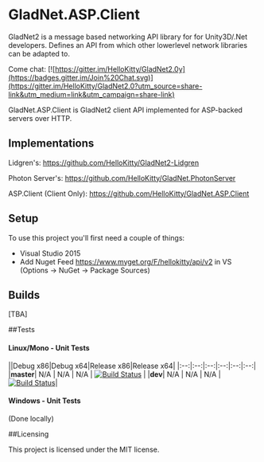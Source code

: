# GladNet.ASP.Client

GladNet2 is a message based networking API library for for Unity3D/.Net developers. Defines an API from which other lowerlevel network libraries can be adapted to.

Come chat: [![https://gitter.im/HelloKitty/GladNet2.0y](https://badges.gitter.im/Join%20Chat.svg)](https://gitter.im/HelloKitty/GladNet2.0?utm_source=share-link&utm_medium=link&utm_campaign=share-link)

GladNet.ASP.Client is GladNet2 client API implemented for ASP-backed servers over HTTP.

## Implementations

Lidgren's: https://github.com/HelloKitty/GladNet2-Lidgren

Photon Server's: https://github.com/HelloKitty/GladNet.PhotonServer

ASP.Client (Client Only): https://github.com/HelloKitty/GladNet.ASP.Client

## Setup

To use this project you'll first need a couple of things:
  - Visual Studio 2015
  - Add Nuget Feed https://www.myget.org/F/hellokitty/api/v2 in VS (Options -> NuGet -> Package Sources)

## Builds

[TBA]

##Tests

#### Linux/Mono - Unit Tests
||Debug x86|Debug x64|Release x86|Release x64|
|:--:|:--:|:--:|:--:|:--:|:--:|
|**master**| N/A | N/A | N/A | [![Build Status](https://travis-ci.org/HelloKitty/GladNet.ASP.Client.svg?branch=master)](https://travis-ci.org/HelloKitty/GladNet.ASP.Client) |
|**dev**| N/A | N/A | N/A | [![Build Status](https://travis-ci.org/HelloKitty/GladNet.ASP.Client.svg?branch=dev)](https://travis-ci.org/HelloKitty/GladNet.ASP.Client)|

#### Windows - Unit Tests

(Done locally)

##Licensing

This project is licensed under the MIT license.
